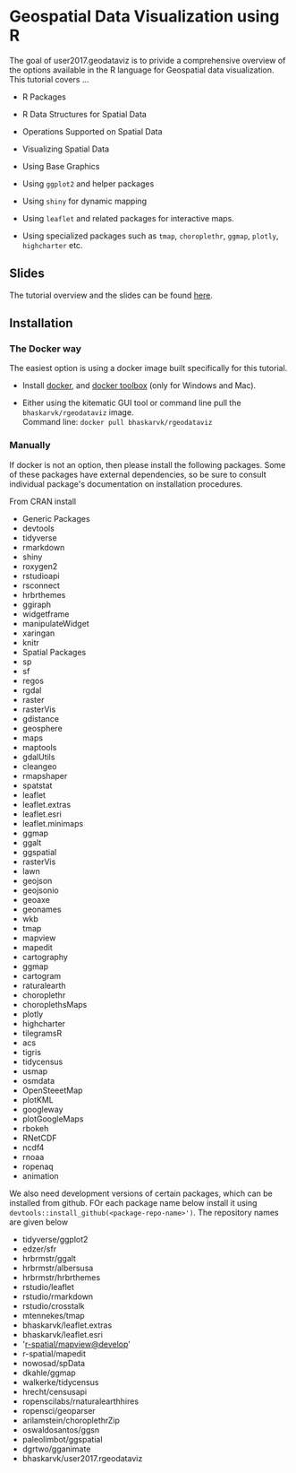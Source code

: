 Geospatial Data Visualization using R
=====================================

The goal of user2017.geodataviz is to privide a comprehensive overview of the options available in the R language for Geospatial data visualization. This tutorial covers ...

-   R Packages

-   R Data Structures for Spatial Data

-   Operations Supported on Spatial Data

-   Visualizing Spatial Data

-   Using Base Graphics
-   Using `ggplot2` and helper packages
-   Using `shiny` for dynamic mapping
-   Using `leaflet` and related packages for interactive maps.
-   Using specialized packages such as `tmap`, `choroplethr`, `ggmap`, `plotly`, `highcharter` etc.

Slides
------

The tutorial overview and the slides can be found [here](https://bhaskarvk.github.io/user2017.geodataviz/).

Installation
------------

### The Docker way

The easiest option is using a docker image built specifically for this tutorial.

-   Install [docker](https://store.docker.com/search?type=edition&offering=community), and [docker toolbox](https://www.docker.com/products/docker-toolbox) (only for Windows and Mac).

-   Either using the kitematic GUI tool or command line pull the `bhaskarvk/rgeodataviz` image.<br/>Command line: `docker pull bhaskarvk/rgeodataviz`

### Manually

If docker is not an option, then please install the following packages. Some of these packages have external dependencies, so be sure to consult individual package's documentation on installation procedures.

From CRAN install

-   Generic Packages
-   devtools
-   tidyverse
-   rmarkdown
-   shiny
-   roxygen2
-   rstudioapi
-   rsconnect
-   hrbrthemes
-   ggiraph
-   widgetframe
-   manipulateWidget
-   xaringan
-   knitr
-   Spatial Packages
-   sp
-   sf
-   regos
-   rgdal
-   raster
-   rasterVis
-   gdistance
-   geosphere
-   maps
-   maptools
-   gdalUtils
-   cleangeo
-   rmapshaper
-   spatstat
-   leaflet
-   leaflet.extras
-   leaflet.esri
-   leaflet.minimaps
-   ggmap
-   ggalt
-   ggspatial
-   rasterVis
-   lawn
-   geojson
-   geojsonio
-   geoaxe
-   geonames
-   wkb
-   tmap
-   mapview
-   mapedit
-   cartography
-   ggmap
-   cartogram
-   raturalearth
-   choroplethr
-   choroplethsMaps
-   plotly
-   highcharter
-   tilegramsR
-   acs
-   tigris
-   tidycensus
-   usmap
-   osmdata
-   OpenSteeetMap
-   plotKML
-   googleway
-   plotGoogleMaps
-   rbokeh
-   RNetCDF
-   ncdf4
-   rnoaa
-   ropenaq
-   animation

We also need development versions of certain packages, which can be installed from github. FOr each package name below install it using `devtools::install_github(<package-repo-name>')`. The repository names are given below

-   tidyverse/ggplot2
-   edzer/sfr
-   hrbrmstr/ggalt
-   hrbrmstr/albersusa
-   hrbrmstr/hrbrthemes
-   rstudio/leaflet
-   rstudio/rmarkdown
-   rstudio/crosstalk
-   mtennekes/tmap
-   bhaskarvk/leaflet.extras
-   bhaskarvk/leaflet.esri
-   '<r-spatial/mapview@develop>'
-   r-spatial/mapedit
-   nowosad/spData
-   dkahle/ggmap
-   walkerke/tidycensus
-   hrecht/censusapi
-   ropenscilabs/rnaturalearthhires
-   ropensci/geoparser
-   arilamstein/choroplethrZip
-   oswaldosantos/ggsn
-   paleolimbot/ggspatial
-   dgrtwo/gganimate
-   bhaskarvk/user2017.rgeodataviz
